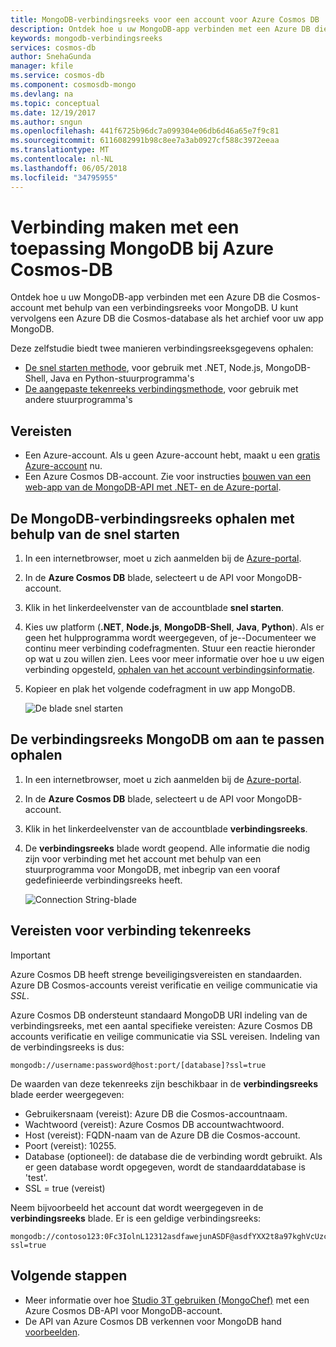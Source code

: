```yaml
---
title: MongoDB-verbindingsreeks voor een account voor Azure Cosmos DB | Microsoft Docs
description: Ontdek hoe u uw MongoDB-app verbinden met een Azure DB die Cosmos-account met behulp van een verbindingsreeks voor MongoDB.
keywords: mongodb-verbindingsreeks
services: cosmos-db
author: SnehaGunda
manager: kfile
ms.service: cosmos-db
ms.component: cosmosdb-mongo
ms.devlang: na
ms.topic: conceptual
ms.date: 12/19/2017
ms.author: sngun
ms.openlocfilehash: 441f6725b96dc7a099304e06db6d46a65e7f9c81
ms.sourcegitcommit: 6116082991b98c8ee7a3ab0927cf588c3972eeaa
ms.translationtype: MT
ms.contentlocale: nl-NL
ms.lasthandoff: 06/05/2018
ms.locfileid: "34795955"
---
```

# <a name="connect-a-mongodb-application-to-azure-cosmos-db"></a>Verbinding maken met een toepassing MongoDB bij Azure Cosmos-DB
Ontdek hoe u uw MongoDB-app verbinden met een Azure DB die Cosmos-account met behulp van een verbindingsreeks voor MongoDB. U kunt vervolgens een Azure DB die Cosmos-database als het archief voor uw app MongoDB. 

Deze zelfstudie biedt twee manieren verbindingsreeksgegevens ophalen:

- [De snel starten methode](#QuickstartConnection), voor gebruik met .NET, Node.js, MongoDB-Shell, Java en Python-stuurprogramma's
- [De aangepaste tekenreeks verbindingsmethode](#GetCustomConnection), voor gebruik met andere stuurprogramma's

## <a name="prerequisites"></a>Vereisten

- Een Azure-account. Als u geen Azure-account hebt, maakt u een [gratis Azure-account](https://azure.microsoft.com/free/) nu. 
- Een Azure Cosmos DB-account. Zie voor instructies [bouwen van een web-app van de MongoDB-API met .NET- en de Azure-portal](create-mongodb-dotnet.md).

## <a id="QuickstartConnection"></a>De MongoDB-verbindingsreeks ophalen met behulp van de snel starten
1. In een internetbrowser, moet u zich aanmelden bij de [Azure-portal](https://portal.azure.com).
2. In de **Azure Cosmos DB** blade, selecteert u de API voor MongoDB-account. 
3. Klik in het linkerdeelvenster van de accountblade **snel starten**. 
4. Kies uw platform (**.NET**, **Node.js**, **MongoDB-Shell**, **Java**, **Python**). Als er geen het hulpprogramma wordt weergegeven, of je--Documenteer we continu meer verbinding codefragmenten. Stuur een reactie hieronder op wat u zou willen zien. Lees voor meer informatie over hoe u uw eigen verbinding opgesteld, [ophalen van het account verbindingsinformatie](#GetCustomConnection).
5. Kopieer en plak het volgende codefragment in uw app MongoDB.

    ![De blade snel starten](./media/connect-mongodb-account/QuickStartBlade.png)

## <a id="GetCustomConnection"></a> De verbindingsreeks MongoDB om aan te passen ophalen
1. In een internetbrowser, moet u zich aanmelden bij de [Azure-portal](https://portal.azure.com).
2. In de **Azure Cosmos DB** blade, selecteert u de API voor MongoDB-account. 
3. Klik in het linkerdeelvenster van de accountblade **verbindingsreeks**. 
4. De **verbindingsreeks** blade wordt geopend. Alle informatie die nodig zijn voor verbinding met het account met behulp van een stuurprogramma voor MongoDB, met inbegrip van een vooraf gedefinieerde verbindingsreeks heeft.

    ![Connection String-blade](./media/connect-mongodb-account/ConnectionStringBlade.png)

## <a name="connection-string-requirements"></a>Vereisten voor verbinding tekenreeks
> [!Important]
> Azure Cosmos DB heeft strenge beveiligingsvereisten en standaarden. Azure DB Cosmos-accounts vereist verificatie en veilige communicatie via *SSL*. 
>
>

Azure Cosmos DB ondersteunt standaard MongoDB URI indeling van de verbindingsreeks, met een aantal specifieke vereisten: Azure Cosmos DB accounts verificatie en veilige communicatie via SSL vereisen. Indeling van de verbindingsreeks is dus:

    mongodb://username:password@host:port/[database]?ssl=true

De waarden van deze tekenreeks zijn beschikbaar in de **verbindingsreeks** blade eerder weergegeven:

* Gebruikersnaam (vereist): Azure DB die Cosmos-accountnaam.
* Wachtwoord (vereist): Azure Cosmos DB accountwachtwoord.
* Host (vereist): FQDN-naam van de Azure DB die Cosmos-account.
* Poort (vereist): 10255.
* Database (optioneel): de database die de verbinding wordt gebruikt. Als er geen database wordt opgegeven, wordt de standaarddatabase is 'test'.
* SSL = true (vereist)

Neem bijvoorbeeld het account dat wordt weergegeven in de **verbindingsreeks** blade. Er is een geldige verbindingsreeks:

    mongodb://contoso123:0Fc3IolnL12312asdfawejunASDF@asdfYXX2t8a97kghVcUzcDv98hawelufhawefafnoQRGwNj2nMPL1Y9qsIr9Srdw==@contoso123.documents.azure.com:10255/mydatabase?ssl=true

## <a name="next-steps"></a>Volgende stappen
* Meer informatie over hoe [Studio 3T gebruiken (MongoChef)](mongodb-mongochef.md) met een Azure Cosmos DB-API voor MongoDB-account.
* De API van Azure Cosmos DB verkennen voor MongoDB hand [voorbeelden](mongodb-samples.md).
